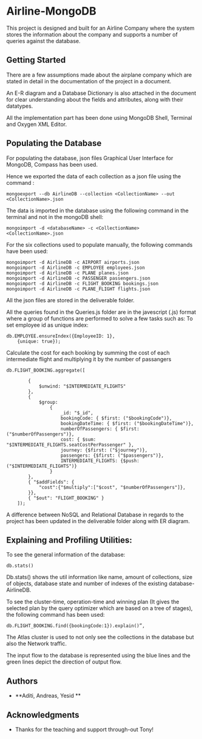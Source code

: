 # Airline-MongoDB

This project is designed and built for an Airline Company where the system stores the information about the company and supports a number of queries against the database.

## Getting Started

There are a few assumptions made about the airplane company which are stated in detail in the documentation of the project in a document.

An E-R diagram and a Database Dictionary is also attached in the document for clear understanding about the fields and attributes, along with their datatypes.

All the implementation part has been done using MongoDB Shell, Terminal and Oxygen XML Editor.


## Populating the Database

For populating the database, json files Graphical User Interface for MongoDB, Compass has been used.

Hence we exported the data of each collection as a json file using the command :


```
mongoexport --db AirlineDB --collection <CollectionName> --out <CollectionName>.json
```
The data is imported in the database using the following command in the terminal and not in the mongoDB shell:
```
mongoimport -d <databaseName> -c <CollectionName> <CollectionName>.json
```
For the six collections used to populate manually, the following commands have been used:

```
mongoimport -d AirlineDB -c AIRPORT airports.json
mongoimport -d AirlineDB -c EMPLOYEE employees.json
mongoimport -d AirlineDB -c PLANE planes.json
mongoimport -d AirlineDB -c PASSENGER passengers.json
mongoimport -d AirlineDB -c FLIGHT_BOOKING bookings.json
mongoimport -d AirlineDB -c PLANE_FLIGHT flights.json

```
All the json files are stored in the deliverable folder.



All the queries found in the Queries.js folder are in the javescript (.js) format where a group of functions are performed to solve a few tasks such as:
To set employee id as unique index:

```
db.EMPLOYEE.ensureIndex({EmployeeID: 1},
    {unique: true});
```

Calculate the cost for each booking by summing the cost of each intermediate flight and multiplying it by the number of passangers

```
db.FLIGHT_BOOKING.aggregate([

        {
            $unwind: "$INTERMEDIATE_FLIGHTS"
        },
        {
            $group:
                {
                    _id: "$_id",
                    bookingCode: { $first: ("$bookingCode")},
                    bookingDateTime: { $first: ("$bookingDateTime")},
                    numberOfPassengers: { $first: ("$numberOfPassengers")},
                    cost: { $sum: "$INTERMEDIATE_FLIGHTS.seatCostPerPassenger" },
                    journey: {$first: ("$journey")},
                    passengers: {$first: ("$passengers")},
                    INTERMEDIATE_FLIGHTS: {$push: ("$INTERMEDIATE_FLIGHTS")}
                }
        },
        { "$addFields": {
            "cost":{"$multiply":["$cost", "$numberOfPassengers"]},
        }},
        { "$out": "FLIGHT_BOOKING" }
    ]);
```
A difference between NoSQL and Relational Database in regards to the project has been updated in the deliverable folder along with ER diagram. 

## Explaining and Profiling Utilities:

To see the general information of the database:

```
db.stats()
```
Db.stats() shows the util information like name, amount of collections, size of objects, database state and number of indexes of the existing database- AirlineDB.


To see the cluster-time, operation-time and winning plan (It gives the selected plan by the query optimizer which are based on a tree of stages), the following command has been used:

```
db.FLIGHT_BOOKING.find({bookingCode:1}).explain()”, 

```
The Atlas cluster is used to not only see the collections in the database but also the Network traffic.
 
 

The input flow to the database is represented using the blue lines and the green lines depict the direction of output flow.

## Authors

* **Aditi, Andreas, Yesid **

## Acknowledgments

* Thanks for the teaching and support through-out Tony!
